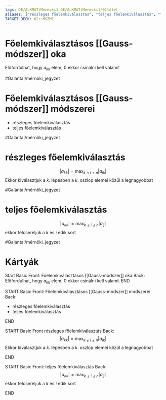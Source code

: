 ```yaml
---
tags: OE/ALKMAT/Mernoki1 OE/ALKMAT/Mernoki1/01tétel 
aliases: ["részleges főelemkiválasztás", "teljes főelemkiválasztás", "főelemkiválasztás"]
TARGET DECK: 02::MSZM1
---
```


# Főelemkiválasztásos [[Gauss-módszer]] oka
Előfordulhat, hogy $a_{kk}$ elem, $0$ ekkor csinálni kell valamit

#Galántai/mérnöki_jegyzet 

# Főelemkiválasztásos [[Gauss-módszer]] módszerei
- részleges főelemkiválasztás
- teljes főelemkiválasztás

#Galántai/mérnöki_jegyzet 

# részleges főelemkiválasztás
$$|a_{kk}| = \max_{k \le i \le n} |a_{ik}|$$
Ekkor kiválasztjuk a $k$. lépésben a $k$. oszlop elemei közül a legnagyobbat

#Galántai/mérnöki_jegyzet 

# teljes főelemkiválasztás
$$|a_{kk}| = \max_{k \le i \le n}|a_{ij}|$$
ekkor felcseréljük a $k$ és $i$ edik sort

#Galántai/mérnöki_jegyzet 

# Kártyák
Start
Basic
Front:
Főelemkiválasztásos [[Gauss-módszer]] oka
Back:
Előfordulhat, hogy $a_{kk}$ elem, $0$ ekkor csinálni kell valamit
END

START
Basic
Front:
Főelemkiválasztásos [[Gauss-módszer]] módszerei
Back:
- részleges főelemkiválasztás
- teljes főelemkiválasztás
<!--ID: 1686516126047-->
END

START
Basic
Front
részleges főelemkiválasztás
Back:
$$|a_{kk}| = \max_{k \le i \le n} |a_{ik}|$$
Ekkor kiválasztjuk a $k$. lépésben a $k$. oszlop elemei közül a legnagyobbat
<!--ID: 1686516126057-->
END

START
Basic
Front:
teljes főelemkiválasztás
Back:
$$|a_{kk}| = \max_{k \le i \le n}|a_{ij}|$$
ekkor felcseréljük a $k$ és $i$ edik sort
<!--ID: 1686516126064-->
END